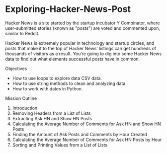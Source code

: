 # Exploring-Hacker-News-Post

Hacker News is a site started by the startup incubator Y Combinator, where user-submitted stories (known as "posts") are voted and commented upon, similar to Reddit. 

Hacker News is extremely popular in technology and startup circles, and posts that make it to the top of Hacker News' listings can get hundreds of thousands of visitors as a result. You’re going to dig into some Hacker News data to find out what elements successful posts have in common.

Objectives
- How to use loops to explore data CSV data.
- How to use string methods to clean and analyzing data.
- How to work with dates in Python.

Mission Outline
1. Introduction
2. Removing Headers from a List of Lists
3. Extracting Ask HN and Show HN Posts
4. Calculating the Average Number of Comments for Ask HN and Show HN Posts
5. Finding the Amount of Ask Posts and Comments by Hour Created
6. Calculating the Average Number of Comments for Ask HN Posts by Hour
7. Sorting and Printing Values from a List of Lists
